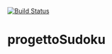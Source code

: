[![Build Status](https://travis-ci.org/lorenz95/progettoSudoku.svg?branch=master)](https://travis-ci.org/github/lorenz95/progettoSudoku)

# progettoSudoku